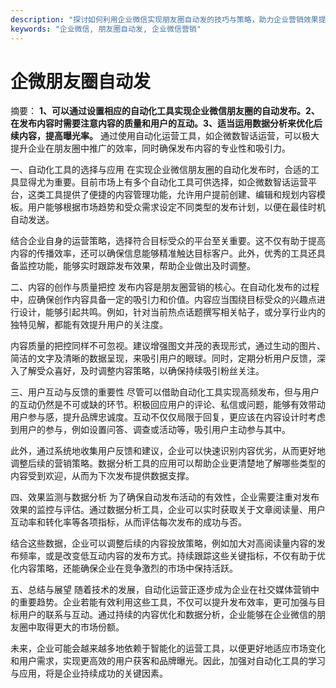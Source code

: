 ```yaml
---
description: "探讨如何利用企业微信实现朋友圈自动发的技巧与策略，助力企业营销效果提升。"
keywords: "企业微信, 朋友圈自动发, 企业微信营销"
---
```

# 企微朋友圈自动发

摘要：
**1、可以通过设置相应的自动化工具实现企业微信朋友圈的自动发布。2、在发布内容时需要注意内容的质量和用户的互动。3、适当运用数据分析来优化后续内容，提高曝光率。** 通过使用自动化运营工具，如企微数智话运营，可以极大提升企业在朋友圈中推广的效率，同时确保发布内容的专业性和吸引力。

一、自动化工具的选择与应用
在实现企业微信朋友圈的自动化发布时，合适的工具显得尤为重要。目前市场上有多个自动化工具可供选择，如企微数智话运营平台，这类工具提供了便捷的内容管理功能，允许用户提前创建、编辑和规划内容模板。用户能够根据市场趋势和受众需求设定不同类型的发布计划，以便在最佳时机自动发送。

结合企业自身的运营策略，选择符合目标受众的平台至关重要。这不仅有助于提高内容的传播效率，还可以确保信息能够精准触达目标客户。此外，优秀的工具还具备监控功能，能够实时跟踪发布效果，帮助企业做出及时调整。

二、内容的创作与质量把控
发布内容是朋友圈营销的核心。在自动化发布的过程中，应确保创作内容具备一定的吸引力和价值。内容应当围绕目标受众的兴趣点进行设计，能够引起共鸣。例如，针对当前热点话题撰写相关帖子，或分享行业内的独特见解，都能有效提升用户的关注度。

内容质量的把控同样不可忽视。建议增强图文并茂的表现形式，通过生动的图片、简洁的文字及清晰的数据呈现，来吸引用户的眼球。同时，定期分析用户反馈，深入了解受众喜好，及时调整内容策略，以确保持续吸引粉丝关注。

三、用户互动与反馈的重要性
尽管可以借助自动化工具实现高频发布，但与用户的互动仍然是不可或缺的环节。积极回应用户的评论、私信或问题，能够有效带动用户参与感，提升品牌忠诚度。互动不仅仅局限于回复，更应该在内容设计时考虑到用户的参与，例如设置问答、调查或活动等，吸引用户主动参与其中。

此外，通过系统地收集用户反馈和建议，企业可以快速识别内容优劣，从而更好地调整后续的营销策略。数据分析工具的应用可以帮助企业更清楚地了解哪些类型的内容受到欢迎，从而为下次发布提供数据支撑。

四、效果监测与数据分析
为了确保自动发布活动的有效性，企业需要注重对发布效果的监控与评估。通过数据分析工具，企业可以实时获取关于文章阅读量、用户互动率和转化率等各项指标，从而评估每次发布的成功与否。

结合这些数据，企业可以调整后续的内容投放策略，例如加大对高阅读量内容的发布频率，或是改变低互动内容的发布方式。持续跟踪这些关键指标，不仅有助于优化内容策略，还能确保企业在竞争激烈的市场中保持活跃。

五、总结与展望
随着技术的发展，自动化运营正逐步成为企业在社交媒体营销中的重要趋势。企业若能有效利用这些工具，不仅可以提升发布效率，更可加强与目标用户的联系与互动。通过持续的内容优化和数据分析，企业能够在企业微信的朋友圈中取得更大的市场份额。

未来，企业可能会越来越多地依赖于智能化的运营工具，以便更好地适应市场变化和用户需求，实现更高效的用户获客和品牌曝光。因此，加强对自动化工具的学习与应用，将是企业持续成功的关键因素。
